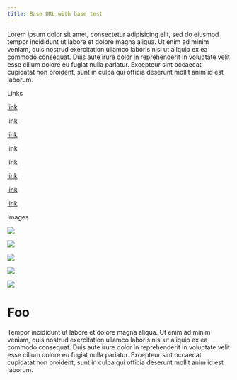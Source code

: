 ```yaml
---
title: Base URL with base test
---
```


Lorem ipsum dolor sit amet, consectetur adipisicing elit, sed do eiusmod tempor incididunt ut labore et dolore magna aliqua. Ut enim ad minim veniam, quis nostrud exercitation ullamco laboris nisi ut aliquip ex ea commodo consequat. Duis aute irure dolor in reprehenderit in voluptate velit esse cillum dolore eu fugiat nulla pariatur. Excepteur sint occaecat cupidatat non proident, sunt in culpa qui officia deserunt mollit anim id est laborum.

Links

[link]

[link]

[link]

link

[link][1]

[link][2]

[link][3]

[link][4]

Images

![][5]

![][6]

![][7]

![][8]

![][9]

Foo
===

Tempor incididunt ut labore et dolore magna aliqua. Ut enim ad minim veniam, quis nostrud exercitation ullamco laboris nisi ut aliquip ex ea commodo consequat. Duis aute irure dolor in reprehenderit in voluptate velit esse cillum dolore eu fugiat nulla pariatur. Excepteur sint occaecat cupidatat non proident, sunt in culpa qui officia deserunt mollit anim id est laborum.

  [link]: about:/foo/bar/baz.html
  [1]: about:/baz.html#foo
  [2]: about:/foo/bar/baz.html#foo
  [3]: http://test/foo/bar/baz.html
  [4]: https://test/foo/bar/baz.html
  [5]: foo/bar/baz.png
  [6]: ./foo/bar/baz.png
  [7]: /foo/bar/baz.png
  [8]: http://test/foo/bar/baz.png
  [9]: https://test/foo/bar/baz.png
